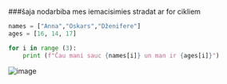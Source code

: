 ###šaja nodarbiba mes iemacisimies stradat ar for cikliem 


```py
names = ["Anna","Oskars","Dženifere"]
ages = [16, 14, 17]

for i in range (3):
    print (f"Čau mani sauc {names[i]} un man ir {ages[i]}")
```

![image](https://github.com/Humstargaming/gaming/assets/148310252/f066a045-2d15-491c-b301-249860f1ce1d)
